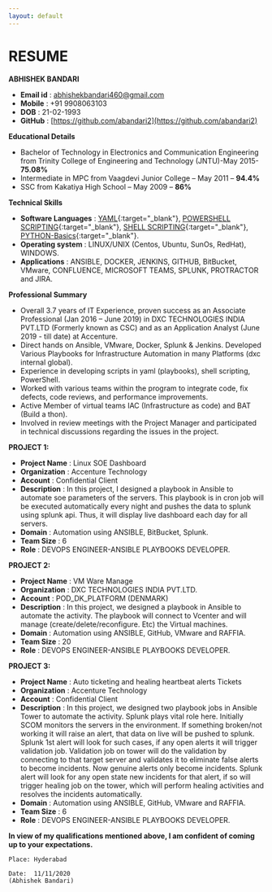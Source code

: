 ```yaml
---
layout: default
--- 
```

# RESUME

**ABHISHEK BANDARI**

* **Email id**	: abhishekbandari460@gmail.com
* **Mobile**	: +91 9908063103
* **DOB**       : 21-02-1993
* **GitHub**	: [https://github.com/abandari2](https://github.com/abandari2)

**Educational Details**

* Bachelor of Technology in Electronics and Communication Engineering from Trinity College of Engineering and Technology (JNTU)-May 2015- **75.08%**
* Intermediate in MPC from Vaagdevi Junior College – May 2011 – **94.4%**
* SSC from Kakatiya High School – May 2009 – **86%**


**Technical Skills**

* **Software Languages** :  [YAML](https://en.wikipedia.org/wiki/YAML){:target="_blank"}, [POWERSHELL SCRIPTING](https://docs.microsoft.com/en-us/powershell/scripting/powershell-scripting?view=powershell-6){:target="_blank"}, [SHELL SCRIPTING](https://en.wikipedia.org/wiki/Shell_script){:target="_blank"}, [PYTHON-Basics](https://www.python.org/){:target="_blank"}.
* **Operating system**   :  LINUX/UNIX (Centos, Ubuntu, SunOs, RedHat), WINDOWS.
* **Applications**       :  ANSIBLE, DOCKER, JENKINS, GITHUB, BitBucket, VMware, CONFLUENCE, MICROSOFT TEAMS, SPLUNK, PROTRACTOR and JIRA.
                                                                   

**Professional Summary**

* Overall 3.7 years of IT Experience, proven success as an Associate Professional (Jan 2016 – June 2019) in DXC TECHNOLOGIES INDIA PVT.LTD (Formerly known as CSC) and as an Application Analyst (June 2019 - till date) at Accenture.
*	Direct hands on Ansible, VMware, Docker, Splunk & Jenkins. Developed Various Playbooks for Infrastructure Automation in many Platforms (dxc internal global).
*	Experience in developing scripts in yaml (playbooks), shell scripting, PowerShell.
*	Worked with various teams within the program to integrate code, fix defects, code reviews, and performance improvements.
*	Active Member of virtual teams IAC (Infrastructure as code) and BAT (Build a thon).
*	Involved in review meetings with the Project Manager and participated in technical discussions regarding the issues in the project.
     

**PROJECT 1:**
	
* **Project Name**    :  Linux SOE Dashboard
* **Organization**    :	 Accenture Technology
* **Account**         :  Confidential Client
* **Description**     :	 In this project, I designed a playbook in Ansible to automate soe parameters of the servers. This playbook is in cron job will be executed automatically every night and pushes the data to splunk using splunk api. Thus, it will display live dashboard each day for all servers.
* **Domain**          :  Automation using ANSIBLE, BitBucket, Splunk.
* **Team Size**       :	 6
* **Role**            :  DEVOPS ENGINEER-ANSIBLE PLAYBOOKS DEVELOPER.

**PROJECT 2:**									
                                    
* **Project Name**    : VM Ware Manage
* **Organization**    :	DXC TECHNOLOGIES INDIA PVT.LTD.
* **Account**         : POD_DK_PLATFORM (DENMARK)
* **Description**     :	In this project, we designed a playbook in Ansible to automate the activity. The playbook will connect to Vcenter and will manage (create/delete/reconfigure. Etc) the Virtual machines.
* **Domain**          : Automation using ANSIBLE, GitHub, VMware and RAFFIA.
* **Team Size**       :	20
* **Role**            : DEVOPS ENGINEER-ANSIBLE PLAYBOOKS DEVELOPER.


**PROJECT 3:**									
                                    
* **Project Name**    : Auto ticketing and healing heartbeat alerts Tickets
* **Organization**    :	Accenture Technology
* **Account**         : Confidential Client
* **Description**     :	In this project, we designed two playbook jobs in Ansible Tower to automate the activity. Splunk plays vital role here. Initially SCOM monitors the servers in the environment. If something broken/not working it will raise an alert, that data on live will be pushed to splunk. Splunk 1st alert will look for such cases, if any open alerts it will trigger validation job. Validation job on tower will do the validation by connecting to that target server and validates it to eliminate false alerts to become incidents. Now genuine alerts only become incidents. Splunk alert will look for any open state new incidents for that alert, if so will trigger healing job on the tower, which will perform healing activities and resolves the incidents automatically.
* **Domain**          : Automation using ANSIBLE, GitHub, VMware and RAFFIA.
* **Team Size**       :	6
* **Role**            : DEVOPS ENGINEER-ANSIBLE PLAYBOOKS DEVELOPER.

**In view of my qualifications mentioned above, I am confident of coming up to your expectations.**


```Place: Hyderabad```

```Date:  11/11/2020                       				                               (Abhishek Bandari)```
